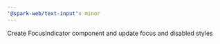 ```yaml
---
'@spark-web/text-input': minor
---
```


Create FocusIndicator component and update focus and disabled styles
